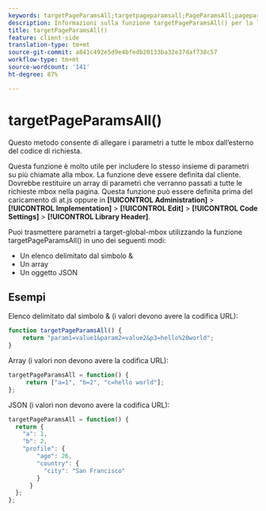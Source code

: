 ```yaml
---
keywords: targetPageParamsAll;targetpageparamsall;PageParamsAll;pageparamsall;page params;page parameters;at.js;functions;function
description: Informazioni sulla funzione targetPageParamsAll() per la libreria JavaScript at.js di Adobe Target.
title: targetPageParamsAll()
feature: client-side
translation-type: tm+mt
source-git-commit: a841c492e5d9e4bfedb20133ba32e37daf738c57
workflow-type: tm+mt
source-wordcount: '141'
ht-degree: 87%

---
```



# targetPageParamsAll()

Questo metodo consente di allegare i parametri a tutte le mbox dall’esterno del codice di richiesta.

Questa funzione è molto utile per includere lo stesso insieme di parametri su più chiamate alla mbox. La funzione deve essere definita dal cliente. Dovrebbe restituire un array di parametri che verranno passati a tutte le richieste mbox nella pagina. Questa funzione può essere definita prima del caricamento di at.js oppure in **[!UICONTROL Administration]** > **[!UICONTROL Implementation]** > **[!UICONTROL Edit]** > **[!UICONTROL Code Settings]** > **[!UICONTROL Library Header]**.

Puoi trasmettere parametri a target-global-mbox utilizzando la funzione targetPageParamsAll() in uno dei seguenti modi:

* Un elenco delimitato dal simbolo &amp;
* Un array
* Un oggetto JSON

## Esempi

Elenco delimitato dal simbolo &amp; (i valori devono avere la codifica URL):

```javascript
function targetPageParamsAll() { 
    return "param1=value1&param2=value2&p3=hello%20world"; 
}
```

Array (i valori non devono avere la codifica URL):

```javascript
targetPageParamsAll = function() { 
     return ["a=1", "b=2", "c=hello world"]; 
};
```

JSON (i valori non devono avere la codifica URL):

```javascript
targetPageParamsAll = function() { 
  return { 
    "a": 1, 
    "b": 2, 
    "profile": { 
        "age": 26, 
        "country": { 
          "city": "San Francisco" 
        } 
      } 
  }; 
};
```
